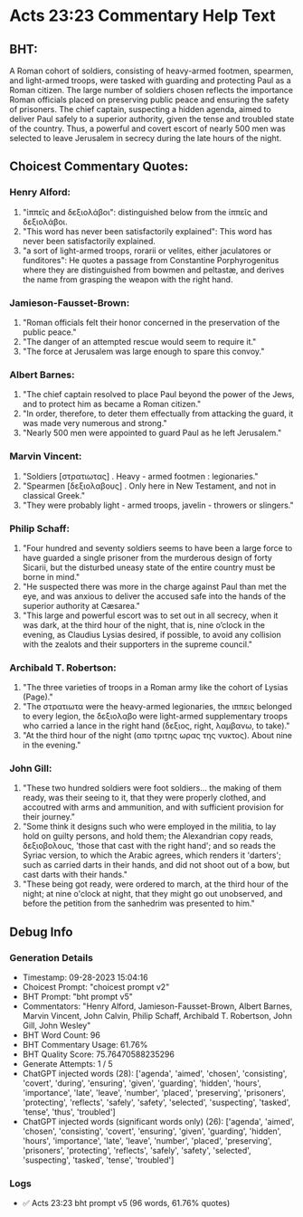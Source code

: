 # Acts 23:23 Commentary Help Text

## BHT:
A Roman cohort of soldiers, consisting of heavy-armed footmen, spearmen, and light-armed troops, were tasked with guarding and protecting Paul as a Roman citizen. The large number of soldiers chosen reflects the importance Roman officials placed on preserving public peace and ensuring the safety of prisoners. The chief captain, suspecting a hidden agenda, aimed to deliver Paul safely to a superior authority, given the tense and troubled state of the country. Thus, a powerful and covert escort of nearly 500 men was selected to leave Jerusalem in secrecy during the late hours of the night.

## Choicest Commentary Quotes:
### Henry Alford:
1. "ἱππεῖς and δεξιολάβοι": distinguished below from the ἱππεῖς and δεξιολάβοι.
2. "This word has never been satisfactorily explained": This word has never been satisfactorily explained.
3. "a sort of light-armed troops, rorarii or velites, either jaculatores or funditores": He quotes a passage from Constantine Porphyrogenitus where they are distinguished from bowmen and peltastæ, and derives the name from grasping the weapon with the right hand.

### Jamieson-Fausset-Brown:
1. "Roman officials felt their honor concerned in the preservation of the public peace."
2. "The danger of an attempted rescue would seem to require it."
3. "The force at Jerusalem was large enough to spare this convoy."

### Albert Barnes:
1. "The chief captain resolved to place Paul beyond the power of the Jews, and to protect him as became a Roman citizen."
2. "In order, therefore, to deter them effectually from attacking the guard, it was made very numerous and strong."
3. "Nearly 500 men were appointed to guard Paul as he left Jerusalem."

### Marvin Vincent:
1. "Soldiers [στρατιωτας] . Heavy - armed footmen : legionaries."
2. "Spearmen [δεξιολαβους] . Only here in New Testament, and not in classical Greek."
3. "They were probably light - armed troops, javelin - throwers or slingers."

### Philip Schaff:
1. "Four hundred and seventy soldiers seems to have been a large force to have guarded a single prisoner from the murderous design of forty Sicarii, but the disturbed uneasy state of the entire country must be borne in mind."
2. "He suspected there was more in the charge against Paul than met the eye, and was anxious to deliver the accused safe into the hands of the superior authority at Cæsarea."
3. "This large and powerful escort was to set out in all secrecy, when it was dark, at the third hour of the night, that is, nine o’clock in the evening, as Claudius Lysias desired, if possible, to avoid any collision with the zealots and their supporters in the supreme council."

### Archibald T. Robertson:
1. "The three varieties of troops in a Roman army like the cohort of Lysias (Page)."
2. "The στρατιωτα were the heavy-armed legionaries, the ιππεις belonged to every legion, the δεξιολαβο were light-armed supplementary troops who carried a lance in the right hand (δεξιος, right, λαμβανω, to take)."
3. "At the third hour of the night (απο τριτης ωρας της νυκτος). About nine in the evening."

### John Gill:
1. "These two hundred soldiers were foot soldiers... the making of them ready, was their seeing to it, that they were properly clothed, and accoutred with arms and ammunition, and with sufficient provision for their journey."
2. "Some think it designs such who were employed in the militia, to lay hold on guilty persons, and hold them; the Alexandrian copy reads, δεξιοβολους, 'those that cast with the right hand'; and so reads the Syriac version, to which the Arabic agrees, which renders it 'darters'; such as carried darts in their hands, and did not shoot out of a bow, but cast darts with their hands."
3. "These being got ready, were ordered to march, at the third hour of the night; at nine o'clock at night, that they might go out unobserved, and before the petition from the sanhedrim was presented to him."


## Debug Info
### Generation Details
- Timestamp: 09-28-2023 15:04:16
- Choicest Prompt: "choicest prompt v2"
- BHT Prompt: "bht prompt v5"
- Commentators: "Henry Alford, Jamieson-Fausset-Brown, Albert Barnes, Marvin Vincent, John Calvin, Philip Schaff, Archibald T. Robertson, John Gill, John Wesley"
- BHT Word Count: 96
- BHT Commentary Usage: 61.76%
- BHT Quality Score: 75.76470588235296
- Generate Attempts: 1 / 5
- ChatGPT injected words (28):
	['agenda', 'aimed', 'chosen', 'consisting', 'covert', 'during', 'ensuring', 'given', 'guarding', 'hidden', 'hours', 'importance', 'late', 'leave', 'number', 'placed', 'preserving', 'prisoners', 'protecting', 'reflects', 'safely', 'safety', 'selected', 'suspecting', 'tasked', 'tense', 'thus', 'troubled']
- ChatGPT injected words (significant words only) (26):
	['agenda', 'aimed', 'chosen', 'consisting', 'covert', 'ensuring', 'given', 'guarding', 'hidden', 'hours', 'importance', 'late', 'leave', 'number', 'placed', 'preserving', 'prisoners', 'protecting', 'reflects', 'safely', 'safety', 'selected', 'suspecting', 'tasked', 'tense', 'troubled']

### Logs
- ✅ Acts 23:23 bht prompt v5 (96 words, 61.76% quotes)